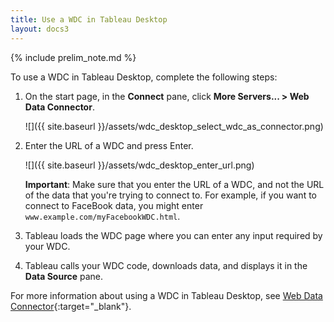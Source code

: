 ```yaml
---
title: Use a WDC in Tableau Desktop
layout: docs3
---
```

{% include prelim_note.md %}

To use a WDC in Tableau Desktop, complete the following steps:

1. On the start page, in the **Connect** pane, click **More Servers... > Web Data Connector**.

   ![]({{ site.baseurl }}/assets/wdc_desktop_select_wdc_as_connector.png)

1. Enter the URL of a WDC and press Enter.

   ![]({{ site.baseurl }}/assets/wdc_desktop_enter_url.png)

   **Important**: Make sure that you enter the URL of a WDC, and not the URL of the data that you're trying to connect
   to. For example, if you want to connect to FaceBook data, you might enter `www.example.com/myFacebookWDC.html`.

1. Tableau loads the WDC page where you can enter any input required by your WDC.

1. Tableau calls your WDC code, downloads data, and displays it in the **Data Source** pane.

For more information about using a WDC in Tableau Desktop, see [Web Data Connector](https://onlinehelp.tableau.com/current/pro/desktop/en-us/help.html#examples_web_data_connector.html){:target="_blank"}.